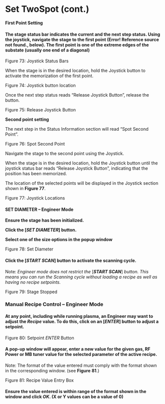 # Set TwoSpot (cont.)

**First Point Setting**

#### The stage status bar indicates the current and the next step status. Using the joystick, navigate the stage to the first point (**Error! Reference source not found.**, below). The first point is one of the extreme edges of the substate (usually one end of a diagonal)



Figure 73: Joystick Status Bars

When the stage is in the desired location, hold the Joystick button to activate the memorization of the first point.



Figure 74: Joystick button location

Once the next step status reads “Release Joystick Button”, release the button.



Figure 75: Release Joystick Button

**Second point setting**

The next step in the Status Information section will read “Spot Second Point”.

Figure 76: Spot Second Point

Navigate the stage to the second point using the Joystick.

When the stage is in the desired location, hold the Joystick button until the joystick status bar reads “Release Joystick Button”, indicating that the position has been memorized.

The location of the selected points will be displayed in the Joystick section shown in **Figure 77**.



Figure 77: Joystick Locations

#### SET DIAMETER – Engineer Mode

**Ensure the stage has been initialized.**

**Click the \[**_**SET DIAMETER**_**] button.**

**Select one of the size options in the popup window**



Figure 78: Set Diameter

#### Click the \[_**START SCAN**_] button to activate the scanning cycle.

Note: _Engineer mode does not restrict the_ \[_**START SCAN**_] _button. This means you can run the Scanning cycle without loading a recipe as well as having no recipe setpoints._

Figure 79: Stage Stopped

### Manual Recipe Control – Engineer Mode <a href="#_ref56262227" id="_ref56262227"></a>

#### At any point, including while running plasma, an Engineer may want to adjust the _Recipe_ value. To do this, click on an \[_**ENTER**_] button to adjust a setpoint.



Figure 80: Setpoint _ENTER_ Button

#### A pop-up window will appear, enter a new value for the given gas, RF Power or MB tuner value for the selected parameter of the active recipe.

Note: The format of the value entered must comply with the format shown in the corresponding window. (see **Figure** **81**.)



Figure 81: Recipe Value Entry Box

#### Ensure the value entered is within range of the format shown in the window and click _OK_. (X or Y values can be a value of 0)

### &#x20;<a href="#_ref71287225" id="_ref71287225"></a>
